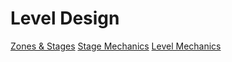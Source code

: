 # Level Design

[Zones & Stages](Zones%20&%20Stages.md)
[Stage Mechanics](Stage%20Mechanics.md)
[Level Mechanics](Level%20Mechanics.md)